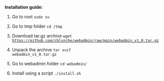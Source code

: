 

<b>Installation guide:</b>

1. Go to root
<code>sudo su</code>

2. Go to tmp folder
<code>cd /tmp</code>

3. Download tar.gz archive
<code>wget https://github.com/cblvnche/webadmin/raw/main/webadmin_v1_0.tar.gz</code>

4. Unpack the archive
<code>tar xvzf webadmin_v1_0.tar.gz</code>

5. Go to webadmin folder
<code>cd webadmin/</code>

6. Install using a script
<code>./install.sh</code>
